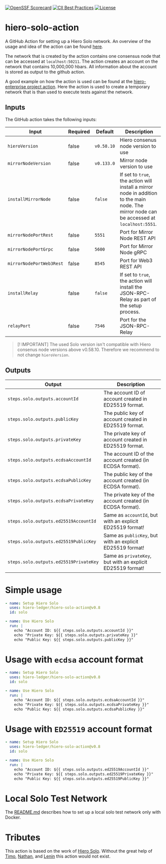 [![OpenSSF Scorecard](https://api.scorecard.dev/projects/github.com/hiero-ledger/hiero-solo-action/badge)](https://scorecard.dev/viewer/?uri=github.com/hiero-ledger/hiero-solo-action)
[![CII Best Practices](https://bestpractices.coreinfrastructure.org/projects/10697/badge)](https://bestpractices.coreinfrastructure.org/projects/10697)
[![License](https://img.shields.io/badge/license-apache2-blue.svg)](LICENSE)

# hiero-solo-action

A GitHub Action for setting up a Hiero Solo network.
An overview of the usage and idea of the action can be found [here](https://dev.to/hendrikebbers/ci-for-hedera-based-projects-2nja).

The network that is created by the action contains one consensus node that can be accessed at `localhost:50211`.
The action creates an account on the network that contains 10,000,000 hbars.
All information about the account is stored as output to the github action.

A good example on how the action is used can be found at the [hiero-enterprise project action]([https://github.com/OpenElements/hedera-enterprise/blob/main/.github/workflows/maven.yml](https://github.com/OpenElements/hiero-enterprise-java/blob/main/.github/workflows/maven.yml)). Here the action is used to create a temporary network that is than used to execute tests against the network.

## Inputs

The GitHub action takes the following inputs:

| Input          |  Required | Default |Description |
|----------------|-----------|---------|-------------------------------|
| `hieroVersion`|  false    | `v0.58.10` | Hiero consenus node version to use |
| `mirrorNodeVersion`|  false    | `v0.133.0` | Mirror node version to use |
| `installMirrorNode` |  false    | `false`   | If set to `true`, the action will install a mirror node in addition to the main node. The mirror node can be accessed at `localhost:5551`. |
| `mirrorNodePortRest`|  false    | `5551` | Port for Mirror Node REST API |
| `mirrorNodePortGrpc`|  false    | `5600` | Port for Mirror Node gRPC |
| `mirrorNodePortWeb3Rest`|  false    | `8545` | Port for Web3 REST API |
| `installRelay` |  false    | `false`   | If set to `true`, the action will install the JSON-RPC-Relay as part of the setup process. |
| `relayPort`|  false    | `7546` | Port for the JSON-RPC-Relay |

> [! IMPORTANT]
> The used Solo version isn't compatible with Hiero consenus node versions above v0.58.10.
> Therefore we recommend to not change `hieroVersion`.

## Outputs

| Output                                   | Description                                                                 |
|------------------------------------------|-----------------------------------------------------------------------------|
| `steps.solo.outputs.accountId`           | The account ID of account created in ED25519 format.                        |
| `steps.solo.outputs.publicKey`           | The public key of account created in ED25519 format.                        |
| `steps.solo.outputs.privateKey`          | The private key of account created in ED25519 format.                       |
| `steps.solo.outputs.ecdsaAccountId`      | The account ID of the account created (in ECDSA format).                    |
| `steps.solo.outputs.ecdsaPublicKey`      | The public key of the account created (in ECDSA format).                    |
| `steps.solo.outputs.ecdsaPrivateKey`     | The private key of the account created (in ECDSA format).                   |
| `steps.solo.outputs.ed25519AccountId`    | Same as `accountId`, but with an explicit ED25519 format!                   |
| `steps.solo.outputs.ed25519PublicKey`    | Same as `publicKey`, but with an explicit ED25519 format!                   |
| `steps.solo.outputs.ed25519PrivateKey`   | Same as `privateKey`, but with an explicit ED25519 format!                  |

# Simple usage

```yaml
- name: Setup Hiero Solo
  uses: hiero-ledger/hiero-solo-action@v0.8
  id: solo

- name: Use Hiero Solo
  run: |
    echo "Account ID: ${{ steps.solo.outputs.accountId }}"
    echo "Private Key: ${{ steps.solo.outputs.privateKey }}"
    echo "Public Key: ${{ steps.solo.outputs.publicKey }}"
```

# Usage with `ecdsa` account format

```yaml
- name: Setup Hiero Solo
  uses: hiero-ledger/hiero-solo-action@v0.8
  id: solo

- name: Use Hiero Solo
  run: |
    echo "Account ID: ${{ steps.solo.outputs.ecdsaAccountId }}"
    echo "Private Key: ${{ steps.solo.outputs.ecdsaPrivateKey }}"
    echo "Public Key: ${{ steps.solo.outputs.ecdsaPublicKey }}"
```

# Usage with `ED25519` account format

```yaml
- name: Setup Hiero Solo
  uses: hiero-ledger/hiero-solo-action@v0.8
  id: solo

- name: Use Hiero Solo
  run: |
    echo "Account ID: ${{ steps.solo.outputs.ed25519AccountId }}"
    echo "Private Key: ${{ steps.solo.outputs.ed25519PrivateKey }}"
    echo "Public Key: ${{ steps.solo.outputs.ed25519PublicKey }}"
```

# Local Solo Test Network

The [README.md](./local/README.md) describes how to set up a local solo test network only with Docker.

# Tributes

This action is based on the work of [Hiero Solo](https://github.com/hiero-ledger/solo).
Without the great help of [Timo](https://github.com/timo0), [Nathan](https://github.com/nathanklick), and [Lenin](https://github.com/leninmehedy) this action would not exist.
